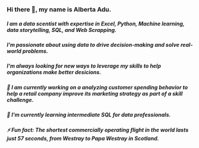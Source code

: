 ### Hi there 👋, my name is Alberta Adu. 

##### I am a data scentist with expertise in Excel, Python, Machine learning, data storytelling, SQL, and Web Scrapping.
##### I'm passionate about using data to drive decision-making and solve real-world problems.
##### I'm always looking for new ways to leverage my skills to help organizations make better desicions. 
##### 🔭 I am currently working on a analyzing customer spending behavior to help a retail company improve its marketing strategy as part of a skill challenge. 
##### 🌱 I'm currently learning intermediate SQL for data professionals.
##### ⚡ Fun fact: The shortest commercially operating flight in the world lasts just 57 seconds, from Westray to Papa Westray in Scotland.

<!--
**Alberda1612/Alberda1612** is a ✨ _special_ ✨ repository because its `README.md` (this file) appears on your GitHub profile.

Here are some ideas to get you started:

- 🔭 I’m currently working on ...
- 🌱 I’m currently learning ...
- 👯 I’m looking to collaborate on ...
- 🤔 I’m looking for help with ...
- 💬 Ask me about ...
- 📫 How to reach me: ...
- 😄 Pronouns: ...
- ⚡ Fun fact: ...
-->
